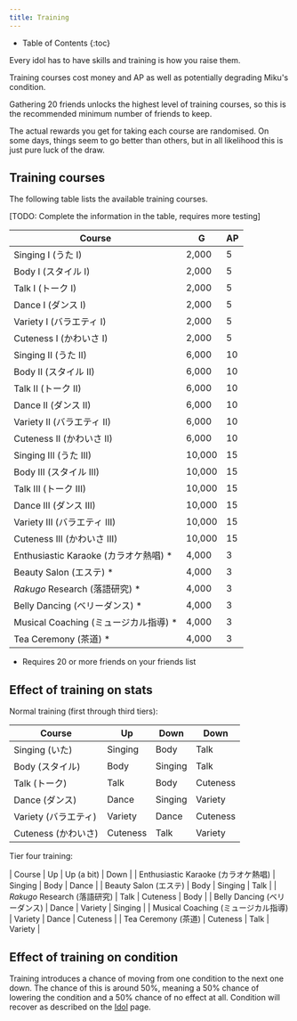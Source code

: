 ```yaml
---
title: Training
---
```

- Table of Contents
{:toc}

Every idol has to have skills and training is how you raise them.

Training courses cost money and AP as well as potentially degrading Miku's condition.

Gathering 20 friends unlocks the highest level of training courses, so this is the recommended minimum number of friends to keep.

The actual rewards you get for taking each course are randomised. On some days, things seem to go better than others, but in all likelihood this is just pure luck of the draw.

## Training courses

The following table lists the available training courses.

[TODO: Complete the information in the table, requires more testing]

| Course                                |     G |  AP |
| ------------------------------------- | ----- | --- |
| Singing I (うた I)                    |  2,000 |   5 |
| Body I (スタイル I)                   |  2,000 |   5 |
| Talk I (トーク I)                     |  2,000 |   5 |
| Dance I (ダンス I)                    |  2,000 |   5 |
| Variety I (バラエティ I)              |  2,000 |   5 |
| Cuteness I (かわいさ I)               |  2,000 |   5 |
| Singing II (うた II)                  |  6,000 |  10 |
| Body II (スタイル II)                 |  6,000 |  10 |
| Talk II (トーク II)                   |  6,000 |  10 |
| Dance II (ダンス II)                  |  6,000 |  10 |
| Variety II (バラエティ II)            |  6,000 |  10 |
| Cuteness II (かわいさ II)             |  6,000 |  10 |
| Singing III (うた III)                | 10,000 |  15 |
| Body III (スタイル III)               | 10,000 |  15 |
| Talk III (トーク III)                 | 10,000 |  15 |
| Dance III (ダンス III)                | 10,000 |  15 |
| Variety III (バラエティ III)          | 10,000 |  15 |
| Cuteness III (かわいさ III)           | 10,000 |  15 |
| Enthusiastic Karaoke (カラオケ熱唱) * |  4,000 |   3 |
| Beauty Salon (エステ) *               |  4,000 |   3 |
| _Rakugo_ Research (落語研究) *        |  4,000 |   3 |
| Belly Dancing (ベリーダンス) *        |  4,000 |   3 |
| Musical Coaching (ミュージカル指導) * |  4,000 |   3 |
| Tea Ceremony (茶道) *                 |  4,000 |   3 |

* Requires 20 or more friends on your friends list

## Effect of training on stats

Normal training (first through third tiers):

| Course                | Up        | Down      | Down      |
| --------------------- | --------- | --------- | --------- |
| Singing (いた)        | Singing   | Body      | Talk      |
| Body (スタイル)       | Body      | Singing   | Talk      |
| Talk (トーク)         | Talk      | Body      | Cuteness  |
| Dance (ダンス)        | Dance     | Singing    | Variety  |
| Variety (バラエティ)  | Variety   | Dance     | Cuteness  |
| Cuteness (かわいさ)   | Cuteness  | Talk      | Variety   |

Tier four training:

| Course                               | Up        | Up (a bit) | Down      |
| Enthusiastic Karaoke (カラオケ熱唱)   | Singing   | Body       | Dance     |
| Beauty Salon (エステ)                 | Body      | Singing   | Talk      |
| _Rakugo_ Research (落語研究)          | Talk      | Cuteness  | Body      |
| Belly Dancing (ベリーダンス)          | Dance     | Variety   | Singing   |
| Musical Coaching (ミュージカル指導)   | Variety   | Dance     | Cuteness  |
| Tea Ceremony (茶道)                   | Cuteness  | Talk      | Variety   |

## Effect of training on condition

Training introduces a chance of moving from one condition to the next one down. The chance of this is around 50%, meaning a 50% chance of lowering the condition and a 50% chance of no effect at all. Condition will recover as described on the [Idol](/idol) page.
